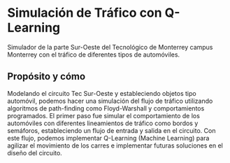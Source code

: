 # Simulación de Tráfico con Q-Learning
Simulador de la parte Sur-Oeste del Tecnológico de Monterrey campus Monterrey con el tráfico de diferentes tipos de automóviles. 
## Propósito y cómo
Modelando el circuito Tec Sur-Oeste y estableciendo objetos tipo automóvil, podemos hacer una simulación del flujo de tráfico utilizando algoritmos de path-finding como Floyd-Warshall y comportamientos programados. El primer paso fue simular el comportamiento de los automóviles con diferentes lineamientos de tráfico como bordos y semáforos, estableciendo un flujo de entrada y salida en el circuito. Con este flujo, podemos implementar Q-Learning (Machine Learning) para agilizar el movimiento de los carres e implementar futuras soluciones en el diseño del circuito.

